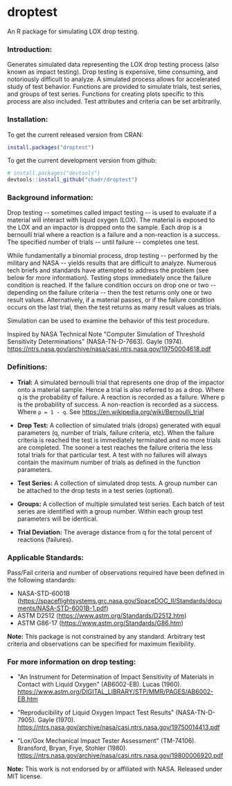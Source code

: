 # droptest

An R package for simulating LOX drop testing.

### Introduction:

Generates simulated data representing the LOX drop testing process (also known
as impact testing). Drop testing is expensive, time consuming, and notoriously
difficult to analyze. A simulated process allows for accelerated study of test
behavior. Functions are provided to simulate trials, test series, and groups of
test series. Functions for creating plots specific to this process are also
included. Test attributes and criteria can be set arbitrarily.

### Installation:

To get the current released version from CRAN:

```R
install.packages("droptest")
```

To get the current development version from github:

```R
# install.packages("devtools")
devtools::install_github("chadr/droptest")
```

### Background information:

Drop testing -- sometimes called impact testing -- is used to evaluate if a
material will interact with liquid oxygen (LOX). The material is exposed to the
LOX and an impactor is dropped onto the sample. Each drop is a bernoulli trial
where a reaction is a failure and a non-reaction is a success. The specified
number of trials -- until failure -- completes one test.

While fundamentally a binomial process, drop testing -- performed by the
military and NASA -- yields results that are difficult to analyze. Numerous tech
briefs and standards have attempted to address the problem (see below for more
information). Testing stops immediately once the failure condition is reached.
If the failure condition occurs on drop one or two -- depending on the failure
criteria -- then the test returns only one or two result values. Alternatively,
if a material passes, or if the failure condition occurs on the last
trial, then the test returns as many result values as trials.

Simulation can be used to examine the behavior of this test procedure.

Inspired by NASA Technical Note "Computer Simulation of Threshold Sensitivity
Determinations" (NASA-TN-D-7663). Gayle (1974).
https://ntrs.nasa.gov/archive/nasa/casi.ntrs.nasa.gov/19750004618.pdf

### Definitions:

* **Trial:** A simulated bernoulli trial that represents one drop of the
  impactor onto a material sample. Hence a trial is also referred to as a drop.
  Where q is the probability of failure. A reaction is recorded as a failure.
  Where p is the probability of success. A non-reaction is recorded as a
  success. Where ```p = 1 - q```. See https://en.wikipedia.org/wiki/Bernoulli_trial
 
* **Drop Test:** A collection of simulated trials (drops) generated with equal
  parameters (q, number of trials, failure criteria, etc). When the failure
  criteria is reached the test is immediately terminated and no more trials are
  completed. The sooner a test reaches the failure criteria the less total
  trials for that particular test. A test with no failures will always contain
  the maximum number of trials as defined in the function parameters.
 
* **Test Series:** A collection of simulated drop tests. A group number can be
  attached to the drop tests in a test series (optional).
 
*  **Groups:** A collection of multiple simulated test series. Each batch of
  test series are identified with a group number. Within each group test
  parameters will be identical.
 
* **Trial Deviation:** The average distance from q for the total percent of
  reactions (failures).

### Applicable Standards:

Pass/Fail criteria and number of observations required have been defined in the
following standards:

* NASA-STD-6001B
(https://spaceflightsystems.grc.nasa.gov/SpaceDOC_II/Standards/documents/NASA-STD-6001B-1.pdf)
* ASTM D2512 (https://www.astm.org/Standards/D2512.htm)
* ASTM G86-17 (https://www.astm.org/Standards/G86.htm)

**Note:** This package is not constrained by any standard. Arbitrary test 
criteria and observations can be specified for maximum flexibility.

### For more information on drop testing: 
* "An Instrument for Determination of Impact Sensitivity of Materials in Contact with 
Liquid Oxygen" (AB6002-EB). Lucas (1960). 
https://www.astm.org/DIGITAL_LIBRARY/STP/MMR/PAGES/AB6002-EB.htm

* "Reproducibility of Liquid Oxygen Impact Test Results" (NASA-TN-D-7905).
Gayle (1970).
https://ntrs.nasa.gov/archive/nasa/casi.ntrs.nasa.gov/19750014413.pdf

* "Lox/Gox Mechanical Impact Tester Assessment" (TM-74106). Bransford, Bryan,
Frye, Stohler (1980).
https://ntrs.nasa.gov/archive/nasa/casi.ntrs.nasa.gov/19800006920.pdf

**Note:** This work is not endorsed by or affiliated with NASA. Released under
MIT license.